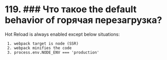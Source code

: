 # 119. ### Что такое the default behavior of горячая перезагрузка?

Hot Reload is always enabled except below situations:

     1. webpack target is node (SSR)
     2. webpack minifies the code
     3. process.env.NODE_ENV === 'production'